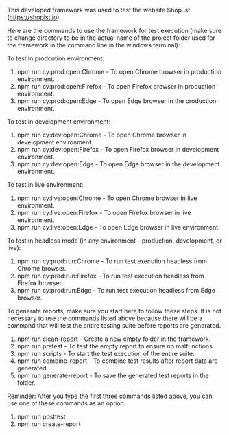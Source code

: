 This developed framework was used to test the website Shop.ist (https://shopist.io).

Here are the commands to use the framework for test execution (make sure to change directory to be in the actual name of the project folder used for the framework 
in the command line in the windows terminal):

To test in prodcution environment:
1. npm run cy:prod:open:Chrome - To open Chrome browser in production environment.
2. npm run cy:prod:open:Firefox - To open Firefox browser in production environment.
3. npm run cy:prod:open:Edge - To open Edge browser in the production environment.

To test in development environment:
1. npm run cy:dev:open:Chrome - To open Chrome browser in development environment.
2. npm run cy:dev:open:Firefox - To open Firefox browser in development environment.
3. npm run cy:dev:open:Edge - To open Edge browser in the development environment.

To test in live environment:
1. npm run cy:live:open:Chrome - To open Chrome browser in live environment.
2. npm run cy:live:open:Firefox - To open Firefox browser in live environment.
3. npm run cy:live:open:Edge - To open Edge browser in live environment.

To test in headless mode (in any environment - production, development, or live):
1. npm run cy:prod:run:Chrome - To run test execution headless from Chrome browser.
2. npm run cy:prod:run:Firefox - To run test execution headless from Firefox browser.
3. npm run cy:prod:run:Edge - To run test execution headless from Edge browser.

To generate reports, make sure you start here to follow these steps. It is not necessary to use the commands listed 
above because there will be a command that will test the entire testing suite before reports are generated.
1. npm run clean-report - Create a new empty folder in the framework.
2. npm run pretest - To test the empty report to ensure no malfunctions.
3. npm run scripts - To start the test execution of the entire suite.
4. npm run combine-report - To combine test results after report data are generated. 
5. npm run generate-report - To save the generated test reports in the folder.

Reminder: After you type the first three commands listed above, you can use one of these commands as an option.
1. npm run posttest
2. npm run create-report
